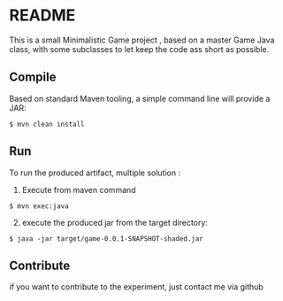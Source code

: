 # README

This is a small Minimalistic Game project , based on a master Game Java class, with some subclasses to let keep the code
ass short as possible.

## Compile

Based on standard Maven tooling, a simple command line will provide a JAR:

```shell
$ mvn clean install
```

## Run

To run the produced artifact, multiple solution :

1. Execute from maven command

```shell
$ mvn exec:java
```

2. execute the produced jar from the target directory:

```shell
$ java -jar target/game-0.0.1-SNAPSHOT-shaded.jar
```

## Contribute

if you want to contribute to the experiment, just contact me via github 


